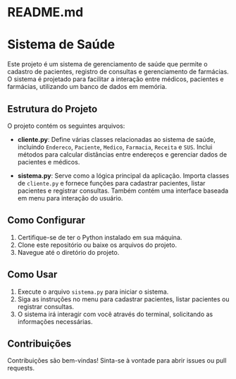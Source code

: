 # README.md

# Sistema de Saúde

Este projeto é um sistema de gerenciamento de saúde que permite o cadastro de pacientes, registro de consultas e gerenciamento de farmácias. O sistema é projetado para facilitar a interação entre médicos, pacientes e farmácias, utilizando um banco de dados em memória.

## Estrutura do Projeto

O projeto contém os seguintes arquivos:

- **cliente.py**: Define várias classes relacionadas ao sistema de saúde, incluindo `Endereco`, `Paciente`, `Medico`, `Farmacia`, `Receita` e `SUS`. Inclui métodos para calcular distâncias entre endereços e gerenciar dados de pacientes e médicos.

- **sistema.py**: Serve como a lógica principal da aplicação. Importa classes de `cliente.py` e fornece funções para cadastrar pacientes, listar pacientes e registrar consultas. Também contém uma interface baseada em menu para interação do usuário.

## Como Configurar

1. Certifique-se de ter o Python instalado em sua máquina.
2. Clone este repositório ou baixe os arquivos do projeto.
3. Navegue até o diretório do projeto.

## Como Usar

1. Execute o arquivo `sistema.py` para iniciar o sistema.
2. Siga as instruções no menu para cadastrar pacientes, listar pacientes ou registrar consultas.
3. O sistema irá interagir com você através do terminal, solicitando as informações necessárias.

## Contribuições

Contribuições são bem-vindas! Sinta-se à vontade para abrir issues ou pull requests.
